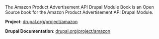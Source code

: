 The Amazon Product Advertisement API Drupal Module Book is an Open Source book for the Amazon Product Advertisement API Drupal Module.

**Project**: [drupal.org/project/amazon](drupal.org/project/amazon)

**Drupal Documentation**: [drupal.org/project/amazon](drupal.org/project/amazon)

